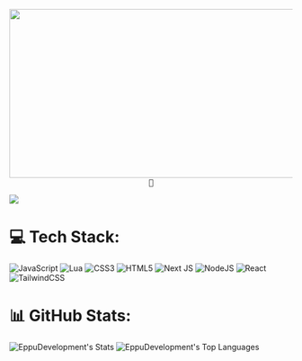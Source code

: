 <p align="center">
  <img src="https://media0.giphy.com/media/v1.Y2lkPTc5MGI3NjExaWl2cjUzOW5wOXZpZmt0eHpraWJ1aHFoemluZzJibHNxeG5kbWpiZSZlcD12MV9pbnRlcm5hbF9naWZfYnlfaWQmY3Q9Zw/WTPXw3b50BH5JFWxft/giphy.gif" width="1200" height="300"><br>
  <samp><b>🌲</b></samp><br>
</p>

[![](https://visitcount.itsvg.in/api?id=EppuDevelopment&icon=0&color=0)](https://visitcount.itsvg.in)


# 💻 Tech Stack:
![JavaScript](https://img.shields.io/badge/javascript-%23323330.svg?style=for-the-badge&logo=javascript&logoColor=%23F7DF1E) ![Lua](https://img.shields.io/badge/lua-%232C2D72.svg?style=for-the-badge&logo=lua&logoColor=white) ![CSS3](https://img.shields.io/badge/css3-%231572B6.svg?style=for-the-badge&logo=css3&logoColor=white)  ![HTML5](https://img.shields.io/badge/html5-%23E34F26.svg?style=for-the-badge&logo=html5&logoColor=white)  ![Next JS](https://img.shields.io/badge/Next-black?style=for-the-badge&logo=next.js&logoColor=white) ![NodeJS](https://img.shields.io/badge/node.js-6DA55F?style=for-the-badge&logo=node.js&logoColor=white) ![React](https://img.shields.io/badge/react-%2320232a.svg?style=for-the-badge&logo=react&logoColor=%2361DAFB) ![TailwindCSS](https://img.shields.io/badge/tailwindcss-%2338B2AC.svg?style=for-the-badge&logo=tailwind-css&logoColor=white)

# 📊 GitHub Stats:
![EppuDevelopment's Stats](https://github-readme-stats.vercel.app/api?username=EppuDevelopment&theme=nord&show_icons=true&hide_border=false&count_private=true)
![EppuDevelopment's Top Languages](https://github-readme-stats.vercel.app/api/top-langs/?username=EppuDevelopment&theme=nord&show_icons=true&hide_border=false&layout=compact)
